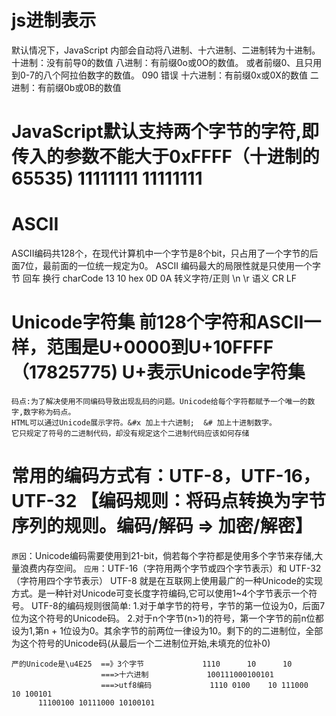 # js进制表示
  默认情况下，JavaScript 内部会自动将八进制、十六进制、二进制转为十进制。
  十进制：没有前导0的数值
  八进制：有前缀0o或0O的数值。 或者前缀0、且只用到0-7的八个阿拉伯数字的数值。 090 错误
  十六进制：有前缀0x或0X的数值
  二进制：有前缀0b或0B的数值
# JavaScript默认支持两个字节的字符,即传入的参数不能大于0xFFFF（十进制的65535) 11111111 11111111 

# ASCII
  ASCII编码共128个，在现代计算机中一个字节是8个bit，只占用了一个字节的后面7位，最前面的一位统一规定为0。
  ASCII 编码最大的局限性就是只使用一个字节
                      回车	 换行
     charCode	         13	   10
     hex	             0D    0A
     转义字符/正则	    \n	   \r
     语义	              CR	   LF

# Unicode字符集  前128个字符和ASCII一样，范围是U+0000到U+10FFFF（17825775) U+表示Unicode字符集
    码点:为了解决使用不同编码导致出现乱码的问题。Unicode给每个字符都赋予一个唯一的数字,数字称为码点。
    HTML可以通过Unicode展示字符。&#x 加上十六进制;  &# 加上十进制数字。
    它只规定了符号的二进制代码，却没有规定这个二进制代码应该如何存储

# 常用的编码方式有：UTF-8，UTF-16，UTF-32  【编码规则：将码点转换为字节序列的规则。编码/解码 => 加密/解密】
   `原因`：Unicode编码需要使用到21-bit，倘若每个字符都是使用多个字节来存储,大量浪费内存空间。
   `应用`：UTF-16（字符用两个字节或四个字节表示）和 UTF-32（字符用四个字节表示）
    UTF-8 就是在互联网上使用最广的一种Unicode的实现方式。是一种针对Unicode可变长度字符编码,它可以使用1~4个字节表示一个符号。
    UTF-8的编码规则很简单:
     1.对于单字节的符号，字节的第一位设为0，后面7位为这个符号的Unicode码。
     2.对于n个字节(n>1)的符号，第一个字节的前n位都设为1,第n + 1位设为0。其余字节的前两位一律设为10。剩下的的二进制位，全部为这个符号的Unicode码(从最后一个二进制位开始,未填充的位补0)

    严的Unicode是\u4E25  ==》3个字节             1110      10      10
                        ===>十六进制             100111000100101
                        ===>utf8编码             1110 0100    10 111000    10 100101             
          11100100 10111000 10100101 
 

 